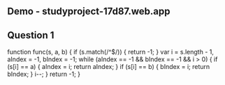 ## Demo - studyproject-17d87.web.app

## Question 1

  function func(s, a, b) {
    if (s.match(/^$/)) {
      return -1;
    }
    var i = s.length - 1,
      aIndex = -1,
      bIndex = -1;
    while (aIndex == -1 && bIndex == -1 && i > 0) {
      if (s[i] == a) {
        aIndex = i;
        return aIndex;
      }
      if (s[i] == b) {
        bIndex = i;
        return bIndex;
      }
      i--;
    }
    return -1;
  }
